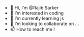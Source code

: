 - 👋 Hi, I’m @Rajib Sarker
- 👀 I’m interested in coding
- 🌱 I’m currently learning js
- 💞️ I’m looking to collaborate on ...
- 📫 How to reach me !

<!---
redhat-debug/redhat-debug is a ✨ special ✨ repository because its `README.md` (this file) appears on your GitHub profile.
You can click the Preview link to take a look at your changes.
--->
